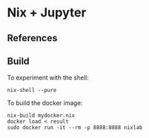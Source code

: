 # Nix + Jupyter

## References

## Build

To experiment with the shell:

```
nix-shell --pure
```

To build the docker image:

```
nix-build mydocker.nix
docker load < result
sudo docker run -it --rm -p 8888:8888 nixlab
```

